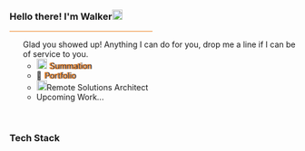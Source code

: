<h3>Hello there! I'm Walker<img src="https://github.com/tadeochristopher/contentrepo/blob/e7bb1384fe93bb6522296f7c81bf02735875b193/WavingHandHi.png" width="18" height="18" /></h3>
<hr style="width: 50%; text-align: left; margin-left: 0; background: #ed811f; line-height: .5px;" />
<ul style="list-style-type: none;">
  <li>Glad you showed up! Anything I can do for you, drop me a line if I can be of service to you.
    <ul style="list-style-type: circle;">
      <li>
        <img src="https://github.com/tadeochristopher/contentrepo/blob/e7bb1384fe93bb6522296f7c81bf02735875b193/pdfLogo.png" width="18" height="18" /> 
        <a href="https://drive.google.com/file/d/1FJP3g8ca7mdcA87k_bk_mAZORnT_2o5e/view" target="_blank" style="color: #ed811f; text-decoration: none; text-shadow: 2px 0 1px #000111, 0 0 2px #ed811f;">Summation</a>
      </li>
      <li>💼 <a href="https://tadeochristopher.dev" target="_blank" style="color: #ed811f; text-decoration: none; text-shadow: 2px 0 1px #000111, 0 0 2px #ed811f;">Portfolio</a></li>
      <li><img src="https://github.com/tadeochristopher/contentrepo/blob/e7bb1384fe93bb6522296f7c81bf02735875b193/Remote.png" width="18" height="18" />Remote Solutions Architect</li>
      <li>Upcoming Work...</li>
    </ul>
  </li>
</ul>
<br />
<h3>Tech Stack</h3>

<!---
tadeochristopher/tadeochristopher is a ✨ special ✨ repository because its `README.md` (this file) appears on your GitHub profile.
You can click the Preview link to take a look at your changes.
--->
